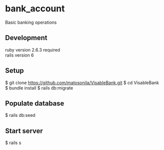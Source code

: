 # bank_account
Basic banking operations

## Development
ruby version 2.6.3 required\
rails version 6
## Setup
$ git clone https://github.com/matosonila/VisableBank.git
$ cd VisableBank
$ bundle install
$ rails db:migrate
## Populate database
$ rails db:seed
## Start server
$ rails s
